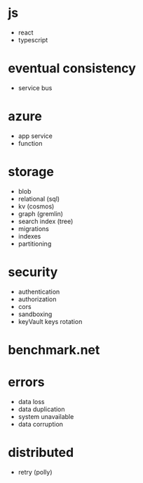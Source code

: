 
# js
  * react
  * typescript
# eventual consistency
  * service bus
# azure
  * app service
  * function
# storage
  * blob
  * relational (sql)
  * kv (cosmos)
  * graph (gremlin)
  * search index (tree)
  * migrations
  * indexes
  * partitioning
# security
  * authentication
  * authorization
  * cors
  * sandboxing
  * keyVault keys rotation
# benchmark.net
# errors
  * data loss
  * data duplication
  * system unavailable
  * data corruption
# distributed
  * retry (polly)
 
